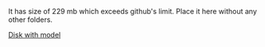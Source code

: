 It has size of 229 mb which exceeds github's limit. Place it here without any other folders.

[Disk with model](https://drive.google.com/drive/folders/165JhYPjEdR9j4AZr094ajoRG3SmD86Fr?usp=sharing)